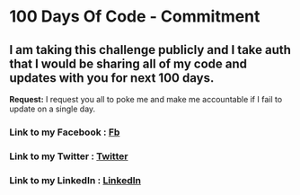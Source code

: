 # 100 Days Of Code - Commitment

## I am taking this challenge publicly and I take auth that I would be sharing all of my code and updates with you for next 100 days.

**Request:** I request you all to poke me and make me accountable if I fail to update on a single day.

### **Link to my Facebook :** [Fb](http://www.example.com)
### **Link to my Twitter :** [Twitter](http://www.example.com)
### **Link to my LinkedIn :** [LinkedIn](http://www.example.com)
